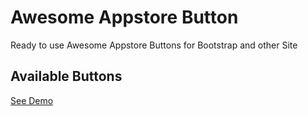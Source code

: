 # Awesome Appstore Button
Ready to use Awesome Appstore Buttons for Bootstrap and other Site
## Available Buttons
[See Demo](https://webmechanicx.github.io/awesome-appstore-button/)
